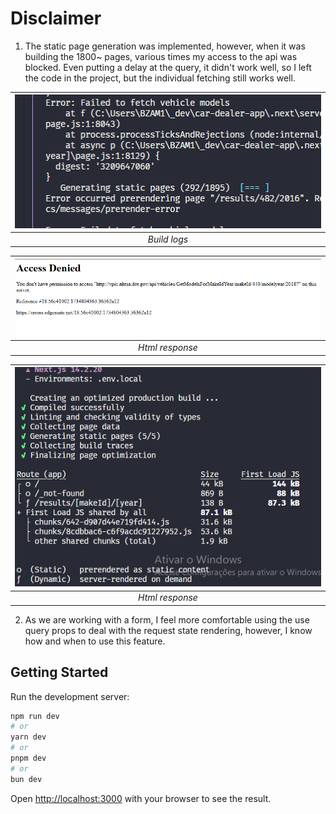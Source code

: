 # Disclaimer

1. The static page generation was implemented, however, when it was building the 1800~ pages, various times my access to the api was blocked. Even putting a delay at the query, it didn't work well, so I left the code in the project, but the individual fetching still works well.

| ![alt text](image.png) |
| :--------------------: |
|      _Build logs_      |

| ![alt text](image-1.png) |
| :----------------------: |
|     _Html response_      |

| ![alt text](image-2.png) |
| :----------------------: |
|     _Html response_      |

2. As we are working with a form, I feel more comfortable using the use query props to deal with the request state rendering, however, I know how and when to use this feature.

## Getting Started

Run the development server:

```bash
npm run dev
# or
yarn dev
# or
pnpm dev
# or
bun dev
```

Open [http://localhost:3000](http://localhost:3000) with your browser to see the result.
